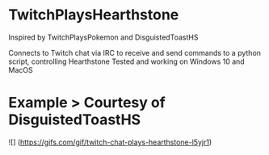 # TwitchPlaysHearthstone
Inspired by TwitchPlaysPokemon and DisguistedToastHS

Connects to Twitch chat via IRC to receive and send commands to a python script, controlling Hearthstone
Tested and working on Windows 10 and MacOS

# Example > Courtesy of DisguistedToastHS
![] (https://gifs.com/gif/twitch-chat-plays-hearthstone-l5yjr1)
